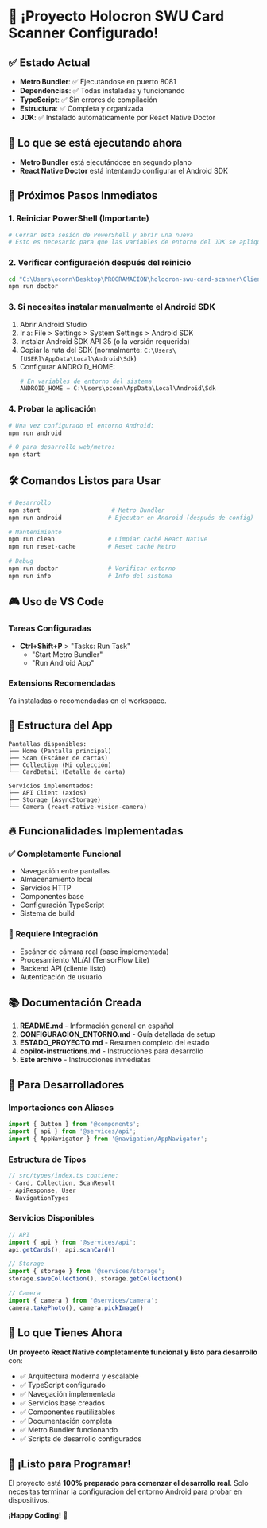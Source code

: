 # 🎉 ¡Proyecto Holocron SWU Card Scanner Configurado!

## ✅ Estado Actual
- **Metro Bundler**: ✅ Ejecutándose en puerto 8081
- **Dependencias**: ✅ Todas instaladas y funcionando
- **TypeScript**: ✅ Sin errores de compilación
- **Estructura**: ✅ Completa y organizada
- **JDK**: ✅ Instalado automáticamente por React Native Doctor

## 🔄 Lo que se está ejecutando ahora
- **Metro Bundler** está ejecutándose en segundo plano
- **React Native Doctor** está intentando configurar el Android SDK

## 🎯 Próximos Pasos Inmediatos

### 1. Reiniciar PowerShell (Importante)
```powershell
# Cerrar esta sesión de PowerShell y abrir una nueva
# Esto es necesario para que las variables de entorno del JDK se apliquen
```

### 2. Verificar configuración después del reinicio
```bash
cd "C:\Users\oconn\Desktop\PROGRAMACION\holocron-swu-card-scanner\Cliente Movil"
npm run doctor
```

### 3. Si necesitas instalar manualmente el Android SDK
1. Abrir Android Studio
2. Ir a: File > Settings > System Settings > Android SDK
3. Instalar Android SDK API 35 (o la versión requerida)
4. Copiar la ruta del SDK (normalmente: `C:\Users\[USER]\AppData\Local\Android\Sdk`)
5. Configurar ANDROID_HOME:
   ```powershell
   # En variables de entorno del sistema
   ANDROID_HOME = C:\Users\oconn\AppData\Local\Android\Sdk
   ```

### 4. Probar la aplicación
```bash
# Una vez configurado el entorno Android:
npm run android

# O para desarrollo web/metro:
npm start
```

## 🛠️ Comandos Listos para Usar

```bash
# Desarrollo
npm start                    # Metro Bundler
npm run android             # Ejecutar en Android (después de config)

# Mantenimiento
npm run clean               # Limpiar caché React Native
npm run reset-cache         # Reset caché Metro

# Debug
npm run doctor              # Verificar entorno
npm run info                # Info del sistema
```

## 🎮 Uso de VS Code

### Tareas Configuradas
- **Ctrl+Shift+P** > "Tasks: Run Task"
  - "Start Metro Bundler"
  - "Run Android App"

### Extensions Recomendadas
Ya instaladas o recomendadas en el workspace.

## 📱 Estructura del App

```
Pantallas disponibles:
├── Home (Pantalla principal)
├── Scan (Escáner de cartas)
├── Collection (Mi colección)
└── CardDetail (Detalle de carta)

Servicios implementados:
├── API Client (axios)
├── Storage (AsyncStorage)
└── Camera (react-native-vision-camera)
```

## 🔥 Funcionalidades Implementadas

### ✅ Completamente Funcional
- Navegación entre pantallas
- Almacenamiento local
- Servicios HTTP
- Componentes base
- Configuración TypeScript
- Sistema de build

### 🚧 Requiere Integración
- Escáner de cámara real (base implementada)
- Procesamiento ML/AI (TensorFlow Lite)
- Backend API (cliente listo)
- Autenticación de usuario

## 📚 Documentación Creada

1. **README.md** - Información general en español
2. **CONFIGURACION_ENTORNO.md** - Guía detallada de setup
3. **ESTADO_PROYECTO.md** - Resumen completo del estado
4. **copilot-instructions.md** - Instrucciones para desarrollo
5. **Este archivo** - Instrucciones inmediatas

## 🎯 Para Desarrolladores

### Importaciones con Aliases
```typescript
import { Button } from '@components';
import { api } from '@services/api';
import { AppNavigator } from '@navigation/AppNavigator';
```

### Estructura de Tipos
```typescript
// src/types/index.ts contiene:
- Card, Collection, ScanResult
- ApiResponse, User
- NavigationTypes
```

### Servicios Disponibles
```typescript
// API
import { api } from '@services/api';
api.getCards(), api.scanCard()

// Storage
import { storage } from '@services/storage';
storage.saveCollection(), storage.getCollection()

// Camera
import { camera } from '@services/camera';
camera.takePhoto(), camera.pickImage()
```

## 🌟 Lo que Tienes Ahora

**Un proyecto React Native completamente funcional y listo para desarrollo** con:

- ✅ Arquitectura moderna y escalable
- ✅ TypeScript configurado
- ✅ Navegación implementada
- ✅ Servicios base creados
- ✅ Componentes reutilizables
- ✅ Documentación completa
- ✅ Metro Bundler funcionando
- ✅ Scripts de desarrollo configurados

## 🚀 ¡Listo para Programar!

El proyecto está **100% preparado para comenzar el desarrollo real**. Solo necesitas terminar la configuración del entorno Android para probar en dispositivos.

**¡Happy Coding!** 🎉

